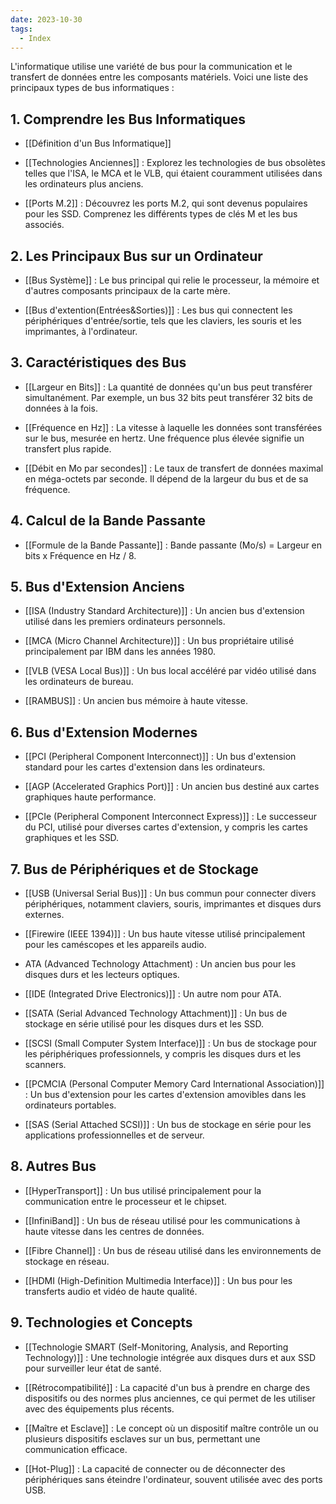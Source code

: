 ```yaml
---
date: 2023-10-30
tags:
  - Index
---
```


L'informatique utilise une variété de bus pour la communication et le transfert de données entre les composants matériels. Voici une liste des principaux types de bus informatiques :

## 1. Comprendre les Bus Informatiques

- [[Définition d'un Bus Informatique]] 

- [[Technologies Anciennes]] : Explorez les technologies de bus obsolètes telles que l'ISA, le MCA et le VLB, qui étaient couramment utilisées dans les ordinateurs plus anciens.

- [[Ports M.2]]  : Découvrez les ports M.2, qui sont devenus populaires pour les SSD. Comprenez les différents types de clés M et les bus associés.

## 2. Les Principaux Bus sur un Ordinateur

- [[Bus Système]] : Le bus principal qui relie le processeur, la mémoire et d'autres composants principaux de la carte mère.

- [[Bus d'extention(Entrées&Sorties)]] : Les bus qui connectent les périphériques d'entrée/sortie, tels que les claviers, les souris et les imprimantes, à l'ordinateur.

## 3. Caractéristiques des Bus

- [[Largeur en Bits]] : La quantité de données qu'un bus peut transférer simultanément. Par exemple, un bus 32 bits peut transférer 32 bits de données à la fois.

- [[Fréquence en Hz]] : La vitesse à laquelle les données sont transférées sur le bus, mesurée en hertz. Une fréquence plus élevée signifie un transfert plus rapide.

- [[Débit en Mo par secondes]] : Le taux de transfert de données maximal en méga-octets par seconde. Il dépend de la largeur du bus et de sa fréquence.

## 4. Calcul de la Bande Passante

- [[Formule de la Bande Passante]] : Bande passante (Mo/s) = Largeur en bits x Fréquence en Hz / 8.

## 5. Bus d'Extension Anciens

- [[ISA (Industry Standard Architecture)]] : Un ancien bus d'extension utilisé dans les premiers ordinateurs personnels.

- [[MCA (Micro Channel Architecture)]] : Un bus propriétaire utilisé principalement par IBM dans les années 1980.

- [[VLB (VESA Local Bus)]] : Un bus local accéléré par vidéo utilisé dans les ordinateurs de bureau.

- [[RAMBUS]] : Un ancien bus mémoire à haute vitesse.

## 6. Bus d'Extension Modernes

- [[PCI (Peripheral Component Interconnect)]] : Un bus d'extension standard pour les cartes d'extension dans les ordinateurs.

- [[AGP (Accelerated Graphics Port)]] : Un ancien bus destiné aux cartes graphiques haute performance.

- [[PCIe (Peripheral Component Interconnect Express)]] : Le successeur du PCI, utilisé pour diverses cartes d'extension, y compris les cartes graphiques et les SSD.

## 7. Bus de Périphériques et de Stockage

- [[USB (Universal Serial Bus)]] : Un bus commun pour connecter divers périphériques, notamment claviers, souris, imprimantes et disques durs externes.

- [[Firewire (IEEE 1394)]] : Un bus haute vitesse utilisé principalement pour les caméscopes et les appareils audio.

- ATA (Advanced Technology Attachment) : Un ancien bus pour les disques durs et les lecteurs optiques.

- [[IDE (Integrated Drive Electronics)]] : Un autre nom pour ATA.

- [[SATA (Serial Advanced Technology Attachment)]] : Un bus de stockage en série utilisé pour les disques durs et les SSD.

- [[SCSI (Small Computer System Interface)]] : Un bus de stockage pour les périphériques professionnels, y compris les disques durs et les scanners.

- [[PCMCIA (Personal Computer Memory Card International Association)]] : Un bus d'extension pour les cartes d'extension amovibles dans les ordinateurs portables.

- [[SAS (Serial Attached SCSI)]] : Un bus de stockage en série pour les applications professionnelles et de serveur.

## 8. Autres Bus

- [[HyperTransport]] : Un bus utilisé principalement pour la communication entre le processeur et le chipset.

- [[InfiniBand]] : Un bus de réseau utilisé pour les communications à haute vitesse dans les centres de données.

- [[Fibre Channel]] : Un bus de réseau utilisé dans les environnements de stockage en réseau.

- [[HDMI (High-Definition Multimedia Interface)]] : Un bus pour les transferts audio et vidéo de haute qualité.

## 9. Technologies et Concepts

- [[Technologie SMART (Self-Monitoring, Analysis, and Reporting Technology)]] : Une technologie intégrée aux disques durs et aux SSD pour surveiller leur état de santé.

- [[Rétrocompatibilité]] : La capacité d'un bus à prendre en charge des dispositifs ou des normes plus anciennes, ce qui permet de les utiliser avec des équipements plus récents.

- [[Maître et Esclave]] : Le concept où un dispositif maître contrôle un ou plusieurs dispositifs esclaves sur un bus, permettant une communication efficace.

- [[Hot-Plug]] : La capacité de connecter ou de déconnecter des périphériques sans éteindre l'ordinateur, souvent utilisée avec des ports USB.

